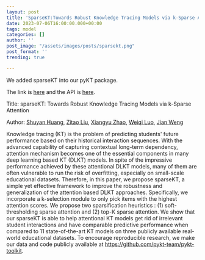 ```yaml
---
layout: post
title: 'SparseKT:Towards Robust Knowledge Tracing Models via k-Sparse Attention'
date: 2023-07-06T16:00:00.000+00:00
tags: model
categories: []
author: ''
post_image: "/assets/images/posts/sparsekt.png"
post_format: ''
trending: true

---
```

We added sparseKT into our pyKT package.

The link is [here](https://pykt-toolkit.readthedocs.io/en/latest/models.html#sparsekt) and the API is [here](https://pykt-toolkit.readthedocs.io/en/latest/pykt.models.html#module-pykt.models.sparsekt).

<!-- Original paper can be found at [Huang, Shuyan, et al. "Towards Robust Knowledge Tracing Models via k-Sparse Attention."] -->

Title: sparseKT: Towards Robust Knowledge Tracing Models via k-Sparse Attention

Author: [Shuyan Huang](https://dl.acm.org/profile/99660544381), [Zitao Liu](https://dl.acm.org/profile/99659371148), [Xiangyu Zhao](https://dl.acm.org/profile/99659217646), [Weiqi Luo](https://dl.acm.org/profile/99660247809), [Jian Weng](https://dl.acm.org/profile/99660600581)

Knowledge tracing (KT) is the problem of predicting students' future performance based on their historical interaction sequences. With the advanced capability of capturing contextual long-term dependency, attention mechanism becomes one of the essential components in many deep learning based KT (DLKT) models. In spite of the impressive performance achieved by these attentional DLKT models, many of them are often vulnerable to run the risk of overfitting, especially on small-scale educational datasets. Therefore, in this paper, we propose sparseKT, a simple yet effective framework to improve the robustness and generalization of the attention based DLKT approaches. Specifically, we incorporate a k-selection module to only pick items with the highest attention scores. We propose two sparsification heuristics : (1) soft-thresholding sparse attention and (2) top-K sparse attention. We show that our sparseKT is able to help attentional KT models get rid of irrelevant student interactions and have comparable predictive performance when compared to 11 state-of-the-art KT models on three publicly available real-world educational datasets. To encourage reproducible research, we make our data and code publicly available at https://github.com/pykt-team/pykt-toolkit.

